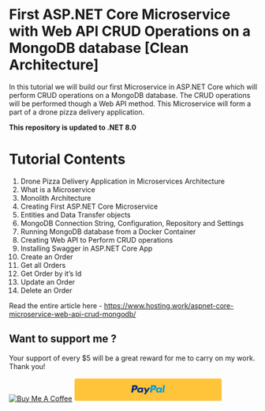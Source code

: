 # First ASP.NET Core Microservice with Web API CRUD Operations on a MongoDB database [Clean Architecture]

In this tutorial we will build our first Microservice in ASP.NET Core which will perform CRUD operations on a MongoDB database. The CRUD operations will be performed though a Web API method. This Microservice will form a part of a drone pizza delivery application.

**This repository is updated to .NET 8.0**

# Tutorial Contents

1. Drone Pizza Delivery Application in Microservices Architecture
2. What is a Microservice
3. Monolith Architecture
4. Creating First ASP.NET Core Microservice
5. Entities and Data Transfer objects
6. MongoDB Connection String, Configuration, Repository and Settings
7. Running MongoDB database from a Docker Container
8. Creating Web API to Perform CRUD operations
9. Installing Swagger in ASP.NET Core App
10. Create an Order
11. Get all Orders
12. Get Order by it’s Id
13. Update an Order
14. Delete an Order

Read the entire article here - https://www.hosting.work/aspnet-core-microservice-web-api-crud-mongodb/

## Want to support me ?

Your support of every $5 will be a great reward for me to carry on my work. Thank you!

<a href="https://www.buymeacoffee.com/YogYogi" target="_blank"><img src="https://cdn.buymeacoffee.com/buttons/v2/default-yellow.png" alt="Buy Me A Coffee" width="200"  style="height: 60px !important;width: 200px !important;" ></a>
<a href="https://www.paypal.com/paypalme/yogihosting" target="_blank"><img src="https://raw.githubusercontent.com/yogyogi/yogyogi/main/paypal.png" alt="Paypal Me" width="300"></a>


